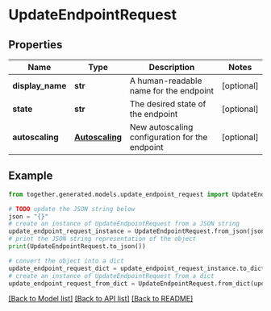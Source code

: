 # UpdateEndpointRequest


## Properties

Name | Type | Description | Notes
------------ | ------------- | ------------- | -------------
**display_name** | **str** | A human-readable name for the endpoint | [optional]
**state** | **str** | The desired state of the endpoint | [optional]
**autoscaling** | [**Autoscaling**](Autoscaling.md) | New autoscaling configuration for the endpoint | [optional]

## Example

```python
from together.generated.models.update_endpoint_request import UpdateEndpointRequest

# TODO update the JSON string below
json = "{}"
# create an instance of UpdateEndpointRequest from a JSON string
update_endpoint_request_instance = UpdateEndpointRequest.from_json(json)
# print the JSON string representation of the object
print(UpdateEndpointRequest.to_json())

# convert the object into a dict
update_endpoint_request_dict = update_endpoint_request_instance.to_dict()
# create an instance of UpdateEndpointRequest from a dict
update_endpoint_request_from_dict = UpdateEndpointRequest.from_dict(update_endpoint_request_dict)
```
[[Back to Model list]](../README.md#documentation-for-models) [[Back to API list]](../README.md#documentation-for-api-endpoints) [[Back to README]](../README.md)
